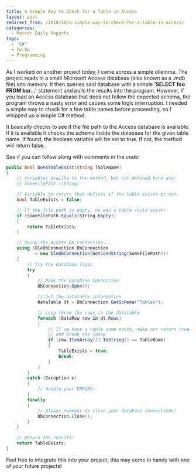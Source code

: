 ```yaml
---
title: A Simple Way to Check for a Table in Access
layout: post
redirect_from: /2010/10/a-simple-way-to-check-for-a-table-in-access/
categories:
  - Mercer Daily Reports
tags:
  - 'C#'
  - Co-Op
  - Programming
---
```


As I worked on another project today, I came across a simple dilemma. The
project reads in a small Microsoft Access database (also known as a .mdb file)
into memory. It then queries said database with a simple '**SELECT foo FROM
bar...'** statement and pulls the results into the program. However, if you load
an Access database that does not follow the expected schema, the program throws
a nasty error and causes some logic interruption. I needed a simple way to check
for a few table names before proceeding, so I whipped up a simple C# method.

It basically checks to see if the file path to
the Access database is available. If it is available it checks the schema inside
the database for the given table name. If found, the boolean variable will be
set to true. If not, the method will return false.

See if you can follow along with comments in the code:

```csharp
public bool DoesTableExist(string TableName)
{
    // Variables availbe to the method, but not defined here are:
    // SomeFilePath (string)

    // Variable to return that defines if the table exists or not.
    bool TableExists = false;

	// If the file path is empty, no way a table could exist!
    if (SomeFilePath.Equals(String.Empty))
    {
        return TableExists;
    }

    // Using the Access Db connection...
    using (OleDbConnection DbConnection
           = new OleDbConnection(GetConnString(SomeFilePath)))
    {
        // Try the database logic
        try
        {
            // Make the Database Connection
            DbConnection.Open();

            // Get the datatable information
            DataTable dt = DbConnection.GetSchema("Tables");

            // Loop throw the rows in the datatable
            foreach (DataRow row in dt.Rows)
            {
                // If we have a table name match, make our return true
                // and break the looop
                if (row.ItemArray[2].ToString() == TableName)
                {
                    TableExists = true;
                    break;
                }
            }
        }
        catch (Exception e)
        {
            // Handle your ERRORS!
        }
        finally
        {
            // Always remeber to close your database connections!
            DbConnection.Close();
        }
    }

    // Return the results!
    return TableExists;
}
```

Feel free to integrate this into your project, this may come in handy with one
of your future projects!
